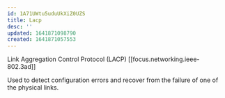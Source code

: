 ```yaml
---
id: 1A71UWtu5uduUkXiZ0UZS
title: Lacp
desc: ''
updated: 1641871098790
created: 1641871057553
---
```


Link Aggregation Control Protocol (LACP) [[focus.networking.ieee-802.3ad]]

Used to detect configuration errors and recover from the failure of one of the physical links.
